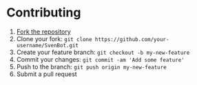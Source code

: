 # Contributing

1. [Fork the repository](https://github.com/JaimeTR/SvenBot/fork)
2. Clone your fork: `git clone https://github.com/your-username/SvenBot.git`
3. Create your feature branch: `git checkout -b my-new-feature`
4. Commit your changes: `git commit -am 'Add some feature'`
5. Push to the branch: `git push origin my-new-feature`
6. Submit a pull request
